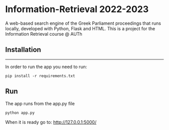 # Information-Retrieval 2022-2023

A web-based search engine of the Greek Parliament proceedings that runs locally, developed with Python, Flask and HTML. This is a project for the Information Retrieval course @ AUTh 

## Installation
---
In order to run the app you need to run:
```
pip install -r requirements.txt
```

## Run
The app runs from the app.py file
```
python app.py
```
When it is ready go to: http://127.0.0.1:5000/